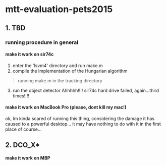 # mtt-evaluation-pets2015

## 1. TBD

### running procedure in general


#### make it work on sir74c
1. enter the 'lsvm4' directory and run make.m
2. compile the implementation of the Hungarian algorithm
> running make.m in the tracking directory
3. run the object detector
Ahhhhh!!!! sir74c hard drive failed, again...third times!!!!

#### make it work on MacBook Pro (please, dont kill my mac!)
ok, Im kinda scared of running this thing, considering the damage it has caused to a powerful desktop...
it may have nothing to do with it in the first place of course...

## 2. DCO_X*
#### make it work on MBP

